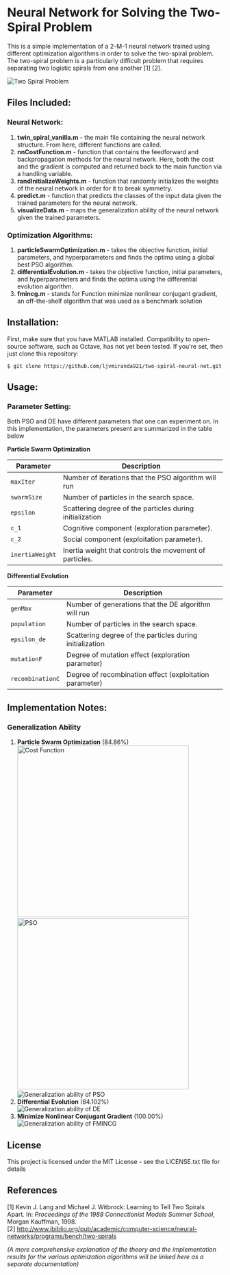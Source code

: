 # Neural Network for Solving the Two-Spiral Problem
This is a simple implementation of a 2-M-1 neural network trained using different optimization algorithms in order to solve the two-spiral problem. The two-spiral problem is a particularly difficult problem that requires separating two logistic spirals from one another [1] [2]. 

![Two Spiral Problem](http://i.imgur.com/AB14SHC.png)  

## Files Included:
### Neural Network: 
1. **twin_spiral_vanilla.m** - the main file containing the neural network structure. From here, different functions are called. 
2. **nnCostFunction.m** - function that contains the feedforward and backpropagation methods for the neural network. Here, both the cost and the gradient is computed and returned back to the main function via a handling variable.
3. **randInitializeWeights.m** - function that randomly initializes the weights of the neural network in order for it to break symmetry.
4. **predict.m** - function that predicts the classes of the input data given the trained parameters for the neural network.
5. **visualizeData.m** - maps the generalization ability of the neural network given the trained parameters.

### Optimization Algorithms:
1. **particleSwarmOptimization.m** - takes the objective function, initial parameters, and hyperparameters and finds the optima using a global best PSO algorithm.
2. **differentialEvolution.m** - takes the objective function, initial parameters, and hyperparameters and finds the optima using the differential evolution algorithm.
3. **fmincg.m** - stands for Function minimize nonlinear conjugant gradient, an off-the-shelf algorithm that was used as a benchmark solution

## Installation: 
First, make sure that you have MATLAB installed. Compatibility to open-source software, such as Octave, has not yet been tested. If you're set, then just clone this repository:

`$ git clone https://github.com/ljvmiranda921/two-spiral-neural-net.git`

## Usage:
### Parameter Setting:
Both PSO and DE have different parameters that one can experiment on. In this implementation, the parameters present are summarized in the table below

**Particle Swarm Optimization**   

| Parameter       | Description                                              |
|-----------------|----------------------------------------------------------|
| `maxIter`       | Number of iterations that the PSO algorithm will run     |
| `swarmSize`     | Number of particles in the search space.                 |
| `epsilon`       | Scattering degree of the particles during initialization |
| `c_1`           | Cognitive component (exploration parameter).             |
| `c_2`           | Social component (exploitation parameter).               |
| `inertiaWeight` | Inertia weight that controls the movement of particles.  |

**Differential Evolution**  

| Parameter        | Description                                              |
|------------------|----------------------------------------------------------|
| `genMax`         | Number of generations that the DE algorithm will run     |
| `population`     | Number of particles in the search space.                 |
| `epsilon_de`     | Scattering degree of the particles during initialization |
| `mutationF`      | Degree of mutation effect (exploration parameter)        |
| `recombinationC` | Degree of recombination effect (exploitation parameter)  |

## Implementation Notes:
### Generalization Ability
1. **Particle Swarm Optimization** (84.86%)  
<img  src="http://i.imgur.com/POaz0v1.png" alt="Cost Function" width="400px"> <img src="http://i.imgur.com/YCLmiCE.gif" alt="PSO" width="400px">
![Generalization ability of PSO](http://i.imgur.com/JtMGhr8.png)  
2. **Differential Evolution** (84.102%)  
![Generalization ability of DE](http://i.imgur.com/oEHj0Dh.png)
3. **Minimize Nonlinear Conjugant Gradient** (100.00%)  
![Generalization ability of FMINCG](http://i.imgur.com/SIGJKSa.png)

## License 
This project is licensed under the MIT License - see the LICENSE.txt file for details

## References 
[1] Kevin J. Lang and Michael J. Witbrock: Learning to Tell Two Spirals Apart. In: *Proceedings of the 1988 Connectionist Models Summer School*, Morgan Kauffman, 1998.  
[2] http://www.ibiblio.org/pub/academic/computer-science/neural-networks/programs/bench/two-spirals  

*(A more comprehensive explanation of the theory and the implementation results for the various optimization algorithms will be linked here as a separate documentation)*
